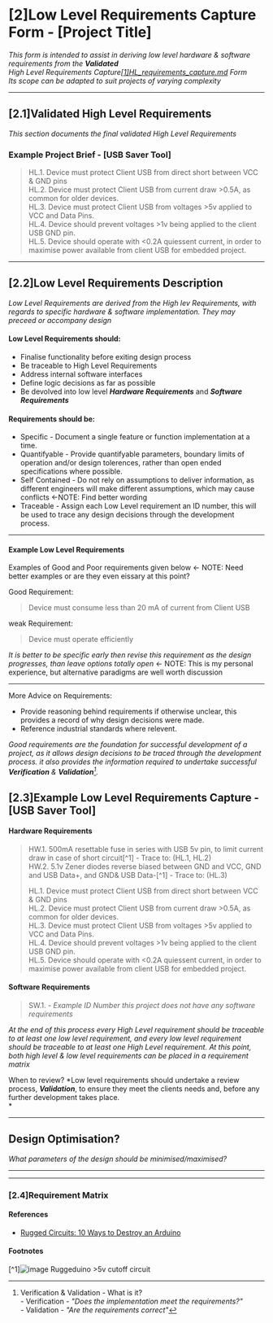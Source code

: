 # [2]Low Level Requirements Capture Form - [Project Title]

_This form is intended to assist in deriving low level hardware & software requirements from the ***Validated***  
High Level Requirements Capture[[1]HL_requirements_capture.md](https://github.com/PanGalacticTech/project_template/blob/main/%5B1%5DHL_requirements_capture.md) Form <br>
Its scope can be adapted to suit projects of varying complexity_
_______________________________________________________________________________________________________________________________________________________
## [2.1]Validated High Level Requirements

_This section documents the final validated High Level Requirements_

### Example Project Brief - [USB Saver Tool]

>
> HL.1. Device must protect Client USB from direct short between VCC & GND pins                                            <br>
> HL.2. Device must protect Client USB from current draw >0.5A, as common for older devices.                               <br>
> HL.3. Device must protect Client USB from voltages >5v applied to VCC and Data Pins.                                     <br>
> HL.4. Device should prevent voltages >1v being applied to the client USB GND pin.                                        <br>
> HL.5. Device should operate with <0.2A quiessent current, in order to maximise power available from client USB for embedded project.   <br>
> 

_______________________________________________________________________________________________________________________________________________________
## [2.2]Low Level Requirements Description

*Low Level Requirements are derived from the High lev Requirements, with regards to specific hardware & software implementation. They may preceed or accompany design*

#### Low Level Requirements should:
- Finalise functionality before exiting design process
- Be traceable to High Level Requirements
- Address internal software interfaces
- Define logic decisions as far as possible
- Be devolved into low level ***Hardware Requirements*** and ***Software Requirements***


#### Requirements should be:
- Specific           - Document a single feature or function implementation at a time.                                                 <br>
- Quantifyable       - Provide quantifyable parameters, boundary limits of operation and/or design tolerences, rather than open ended specifications where possible.                <br>
- Self Contained     - Do not rely on assumptions to deliver information, as different engineers will make different assumptions, which may cause conflicts <-NOTE: Find better wording <br>
- Traceable          - Assign each Low Level requirement an ID number, this will be used to trace any design decisions through the development process. <br>


--------------------------------------------------------------------------------------
#### Example Low Level Requirements
Examples of Good and Poor requirements given below <- NOTE: Need better examples or are they even eissary at this point?

Good Requirement:
> Device must consume less than 20 mA of current from Client USB

weak Requirement:
> Device must operate efficiently
 
_It is better to be specific early then revise this requirement as the design progresses, than leave options totally open_ <- NOTE: This is my personal experience, but alternative paradigms are well worth discussion<br>

--------------------------------------------------------------------------------------

More Advice on Requirements:
- Provide reasoning behind requirements if otherwise unclear, this provides a record of why design decisions were made.<br>
- Reference industrial standards where relevent.<br>

_Good requirements are the foundation for successful development of a project, as it allows design decisions to be traced through the development process.
it also provides the information required to undertake successful **Verification** & **Validation**[^V&V]._ 


## [2.3]Example Low Level Requirements Capture - [USB Saver Tool]

#### Hardware Requirements
>
> HW.1. 500mA resettable fuse in series with USB 5v pin, to limit current draw in case of short circuit[^1] - Trace to: (HL.1, HL.2)   <br>
> HW.2. 5.1v Zener diodes reverse biased between GND and VCC, GND and USB Data+, and GND& USB Data-[^1]     - Trace to: (HL.3)         <br>
> 
> HL.1. Device must protect Client USB from direct short between VCC & GND pins                                            <br>
> HL.2. Device must protect Client USB from current draw >0.5A, as common for older devices.                               <br>
> HL.3. Device must protect Client USB from voltages >5v applied to VCC and Data Pins.                                     <br>
> HL.4. Device should prevent voltages >1v being applied to the client USB GND pin.                                        <br>
> HL.5. Device should operate with <0.2A quiessent current, in order to maximise power available from client USB for embedded project.   <br>

#### Software Requirements

> SW.1. - *Example ID Number this project does not have any software requirements*

*At the end of this process every High Level requirement should be traceable to at least one low level requirement, and every low level requirement should
be traceable to at least one High Level requirement. At this point, both high level & low level requirements can be placed in a requirement matrix*

When to review? 
*Low level requirements should undertake a review process, ***Validation***, to ensure they meet the clients needs and, before any further development takes place. <br>
*

_______________________________________________________________________________________________________________________________________________________
## Design Optimisation?

_What parameters of the design should be minimised/maximised?_

_______________________________________________________________________________________________________________________________________________________

_______________________________________________________________________________________________________________________________________________________

### [2.4]Requirement Matrix



#### References

- [Rugged Circuits: 10 Ways to Destroy an Arduino](https://www.rugged-circuits.com/10-ways-to-destroy-an-arduino)

#### Footnotes

[^1]![image](https://user-images.githubusercontent.com/53580358/148758688-282c6b19-230f-4211-98ce-a5ba380fc2d2.png)
Ruggeduino >5v cutoff circuit


[^V&V]: Verification & Validation - What is it? <br>
        - Verification - _"Does the implementation meet the requirements?"_ <br>
        - Validation   - _"Are the requirements correct"_
